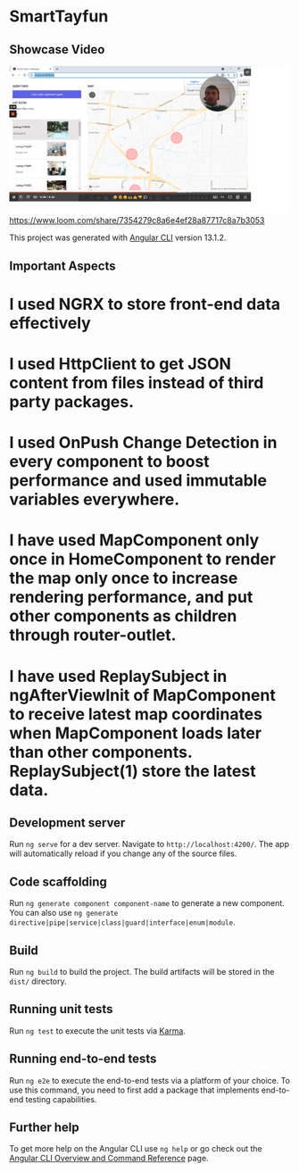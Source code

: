 # SmartTayfun

## Showcase Video

![alt text](https://github.com/tadakoglu/Smart/blob/main/smart.png)
https://www.loom.com/share/7354279c8a6e4ef28a87717c8a7b3053

This project was generated with [Angular CLI](https://github.com/angular/angular-cli) version 13.1.2.


## Important Aspects
# I used NGRX to store front-end data effectively
# I used HttpClient to get JSON content from files instead of third party packages.
# I used OnPush Change Detection in every component to boost performance and used immutable variables everywhere.
# I have used MapComponent only once in HomeComponent to render the map only once to increase rendering performance, and put other components as children through router-outlet.
# I have used ReplaySubject in ngAfterViewInit of MapComponent to receive latest map coordinates when MapComponent loads later than other components. ReplaySubject(1) store the    latest data.

## Development server

Run `ng serve` for a dev server. Navigate to `http://localhost:4200/`. The app will automatically reload if you change any of the source files.

## Code scaffolding

Run `ng generate component component-name` to generate a new component. You can also use `ng generate directive|pipe|service|class|guard|interface|enum|module`.

## Build

Run `ng build` to build the project. The build artifacts will be stored in the `dist/` directory.

## Running unit tests

Run `ng test` to execute the unit tests via [Karma](https://karma-runner.github.io).

## Running end-to-end tests

Run `ng e2e` to execute the end-to-end tests via a platform of your choice. To use this command, you need to first add a package that implements end-to-end testing capabilities.

## Further help

To get more help on the Angular CLI use `ng help` or go check out the [Angular CLI Overview and Command Reference](https://angular.io/cli) page.
